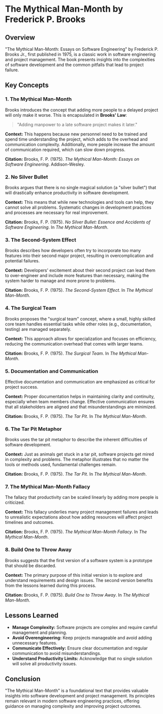 # The Mythical Man-Month by Frederick P. Brooks

## Overview
"The Mythical Man-Month: Essays on Software Engineering" by Frederick P. Brooks Jr., first published in 1975, is a classic work in software engineering and project management. The book presents insights into the complexities of software development and the common pitfalls that lead to project failure.

## Key Concepts

### 1. The Mythical Man-Month
Brooks introduces the concept that adding more people to a delayed project will only make it worse. This is encapsulated in **Brooks' Law**: 

> "Adding manpower to a late software project makes it later."

**Context:** This happens because new personnel need to be trained and spend time understanding the project, which adds to the overhead and communication complexity. Additionally, more people increase the amount of communication required, which can slow down progress.

**Citation:** Brooks, F. P. (1975). *The Mythical Man-Month: Essays on Software Engineering*. Addison-Wesley.

### 2. No Silver Bullet
Brooks argues that there is no single magical solution (a "silver bullet") that will drastically enhance productivity in software development. 

**Context:** This means that while new technologies and tools can help, they cannot solve all problems. Systematic changes in development practices and processes are necessary for real improvement.

**Citation:** Brooks, F. P. (1975). *No Silver Bullet: Essence and Accidents of Software Engineering*. In *The Mythical Man-Month*.

### 3. The Second-System Effect
Brooks describes how developers often try to incorporate too many features into their second major project, resulting in overcomplication and potential failures.

**Context:** Developers' excitement about their second project can lead them to over-engineer and include more features than necessary, making the system harder to manage and more prone to problems.

**Citation:** Brooks, F. P. (1975). *The Second-System Effect*. In *The Mythical Man-Month*.

### 4. The Surgical Team
Brooks proposes the "surgical team" concept, where a small, highly skilled core team handles essential tasks while other roles (e.g., documentation, testing) are managed separately.

**Context:** This approach allows for specialization and focuses on efficiency, reducing the communication overhead that comes with larger teams.

**Citation:** Brooks, F. P. (1975). *The Surgical Team*. In *The Mythical Man-Month*.

### 5. Documentation and Communication
Effective documentation and communication are emphasized as critical for project success. 

**Context:** Proper documentation helps in maintaining clarity and continuity, especially when team members change. Effective communication ensures that all stakeholders are aligned and that misunderstandings are minimized.

**Citation:** Brooks, F. P. (1975). *The Tar Pit*. In *The Mythical Man-Month*.

### 6. The Tar Pit Metaphor
Brooks uses the tar pit metaphor to describe the inherent difficulties of software development. 

**Context:** Just as animals get stuck in a tar pit, software projects get mired in complexity and problems. The metaphor illustrates that no matter the tools or methods used, fundamental challenges remain.

**Citation:** Brooks, F. P. (1975). *The Tar Pit*. In *The Mythical Man-Month*.

### 7. The Mythical Man-Month Fallacy
The fallacy that productivity can be scaled linearly by adding more people is criticized. 

**Context:** This fallacy underlies many project management failures and leads to unrealistic expectations about how adding resources will affect project timelines and outcomes.

**Citation:** Brooks, F. P. (1975). *The Mythical Man-Month Fallacy*. In *The Mythical Man-Month*.

### 8. Build One to Throw Away
Brooks suggests that the first version of a software system is a prototype that should be discarded. 

**Context:** The primary purpose of this initial version is to explore and understand requirements and design issues. The second version benefits from the lessons learned during this process.

**Citation:** Brooks, F. P. (1975). *Build One to Throw Away*. In *The Mythical Man-Month*.

## Lessons Learned
- **Manage Complexity:** Software projects are complex and require careful management and planning.
- **Avoid Overengineering:** Keep projects manageable and avoid adding unnecessary features.
- **Communicate Effectively:** Ensure clear documentation and regular communication to avoid misunderstandings.
- **Understand Productivity Limits:** Acknowledge that no single solution will solve all productivity issues.

## Conclusion
"The Mythical Man-Month" is a foundational text that provides valuable insights into software development and project management. Its principles remain relevant in modern software engineering practices, offering guidance on managing complexity and improving project outcomes.

